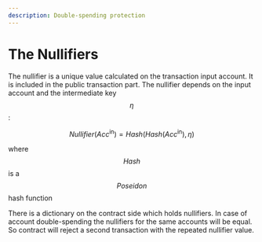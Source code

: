 ```yaml
---
description: Double-spending protection
---
```


# The Nullifiers

The nullifier is a unique value calculated on the transaction input account. It is included in the public transaction part. The nullifier depends on the input account and the intermediate key $$\eta$$:

$$Nullifier(Acc^\text{in}) = Hash(Hash(Acc^\text{in}), \eta)$$

where $$Hash$$ is a $$Poseidon$$ hash function

There is a dictionary on the contract side which holds nullifiers. In case of account double-spending the nullifiers for the same accounts will be equal. So contract will reject a second transaction with the repeated nullifier value.
